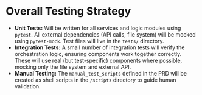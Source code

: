 # Overall Testing Strategy

  * **Unit Tests:** Will be written for all services and logic modules using `pytest`. All external dependencies (API calls, file system) will be mocked using `pytest-mock`. Test files will live in the `tests/` directory.
  * **Integration Tests:** A small number of integration tests will verify the orchestration logic, ensuring components work together correctly. These will use real (but test-specific) components where possible, mocking only the file system and external API.
  * **Manual Testing:** The `manual_test_scripts` defined in the PRD will be created as shell scripts in the `/scripts` directory to guide human validation.
